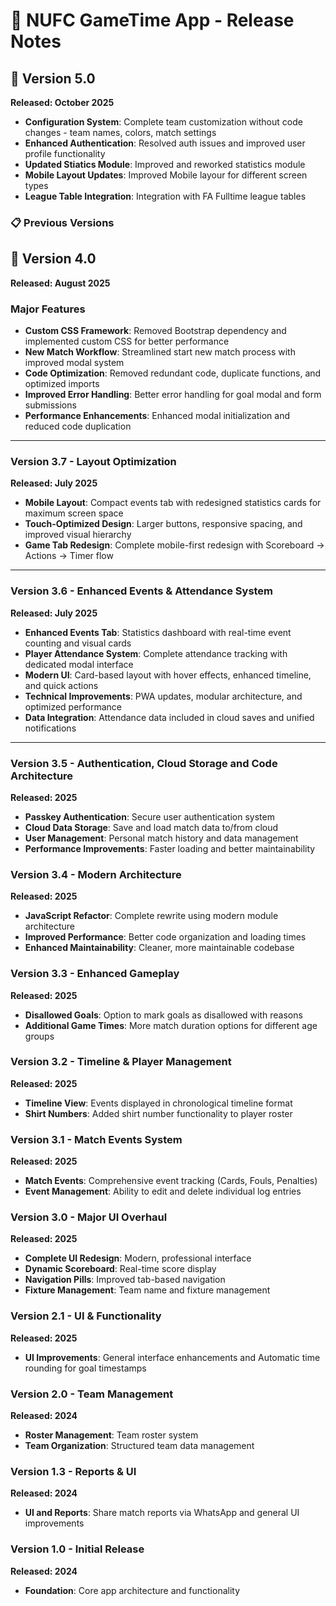 # 🚀 NUFC GameTime App - Release Notes

## 🚀 Version 5.0
**Released: October 2025**
- **Configuration System**: Complete team customization without code changes - team names, colors, match settings
- **Enhanced Authentication**: Resolved auth issues and improved user profile functionality
- **Updated Stiatics Module**: Improved and reworked statistics module
- **Mobile Layout Updates**: Improved Mobile layour for different screen types
- **League Table Integration**: Integration with FA Fulltime league tables

### 📋 Previous Versions
## 🚀 Version 4.0
**Released: August 2025**

### Major Features
- **Custom CSS Framework**: Removed Bootstrap dependency and implemented custom CSS for better performance
- **New Match Workflow**: Streamlined start new match process with improved modal system
- **Code Optimization**: Removed redundant code, duplicate functions, and optimized imports
- **Improved Error Handling**: Better error handling for goal modal and form submissions
- **Performance Enhancements**: Enhanced modal initialization and reduced code duplication

---
### Version 3.7 - Layout Optimization
**Released: July 2025**
- **Mobile Layout**: Compact events tab with redesigned statistics cards for maximum screen space
- **Touch-Optimized Design**: Larger buttons, responsive spacing, and improved visual hierarchy
- **Game Tab Redesign**: Complete mobile-first redesign with Scoreboard → Actions → Timer flow

---
### Version 3.6 - Enhanced Events & Attendance System
**Released: July 2025**
- **Enhanced Events Tab**: Statistics dashboard with real-time event counting and visual cards
- **Player Attendance System**: Complete attendance tracking with dedicated modal interface
- **Modern UI**: Card-based layout with hover effects, enhanced timeline, and quick actions
- **Technical Improvements**: PWA updates, modular architecture, and optimized performance
- **Data Integration**: Attendance data included in cloud saves and unified notifications

---
### Version 3.5 - Authentication, Cloud Storage and Code Architecture
**Released: 2025**
- **Passkey Authentication**: Secure user authentication system
- **Cloud Data Storage**: Save and load match data to/from cloud
- **User Management**: Personal match history and data management
- **Performance Improvements**: Faster loading and better maintainability

### Version 3.4 - Modern Architecture
**Released: 2025**
- **JavaScript Refactor**: Complete rewrite using modern module architecture
- **Improved Performance**: Better code organization and loading times
- **Enhanced Maintainability**: Cleaner, more maintainable codebase

### Version 3.3 - Enhanced Gameplay
**Released: 2025**
- **Disallowed Goals**: Option to mark goals as disallowed with reasons
- **Additional Game Times**: More match duration options for different age groups

### Version 3.2 - Timeline & Player Management
**Released: 2025**
- **Timeline View**: Events displayed in chronological timeline format
- **Shirt Numbers**: Added shirt number functionality to player roster

### Version 3.1 - Match Events System
**Released: 2025**
- **Match Events**: Comprehensive event tracking (Cards, Fouls, Penalties)
- **Event Management**: Ability to edit and delete individual log entries

### Version 3.0 - Major UI Overhaul
**Released: 2025**
- **Complete UI Redesign**: Modern, professional interface
- **Dynamic Scoreboard**: Real-time score display
- **Navigation Pills**: Improved tab-based navigation
- **Fixture Management**: Team name and fixture management

### Version 2.1 - UI & Functionality
**Released: 2025**
- **UI Improvements**: General interface enhancements and Automatic time rounding for goal timestamps

### Version 2.0 - Team Management
**Released: 2024**
- **Roster Management**: Team roster system
- **Team Organization**: Structured team data management

### Version 1.3 - Reports & UI
**Released: 2024**
- **UI and Reports**: Share match reports via WhatsApp and general UI improvements

### Version 1.0 - Initial Release
**Released: 2024**
- **Foundation**: Core app architecture and functionality
